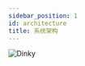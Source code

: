 ```yaml
---
sidebar_position: 1
id: architecture
title: 系统架构
---
```


![Dinky](http://www.aiwenmo.com/dinky/docs/zh-CN/architecture/dinky.png)
